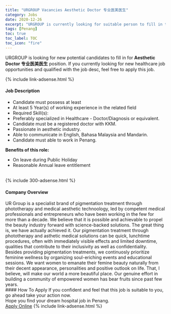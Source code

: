 ```yaml
---
title: "URGROUP Vacancies Aesthetic Doctor 专业医美医生" 
category: Jobs 
date: 2020-12-26 
excerpt: "URGROUP is currently looking for suitable person to fill in the Aesthetic Doctor 专业医美医生 which positioned at Penang" 
tags: [Penang] 
toc: true 
toc_label: TOC 
toc_icon: "fire" 
--- 
```


<p>URGROUP is looking for new potential candidates to fill in for <b>Aesthetic Doctor 专业医美医生</b> position. If you currently looking for new healthcare job opportunities and qualified with the job desc, feel free to apply this job.
</p>{% include link-adsense.html %} 
<div><div><div><h4>Job Description</h4></div></div><div><div><span><div><ul><li>Candidate must possess at least</li><li>At least 5 Year(s) of working experience in the related field</li><li>Required Skill(s):</li><li>Preferably specialized in Healthcare - Doctor/Diagnosis or equivalent.</li><li>Candidate must be a registered doctor with KKM.</li><li>Passionate in aesthetic industry.</li><li>Able to communicate in English, Bahasa Malaysia and Mandarin.</li><li>Candidate must able to work in Penang.</li></ul><div><div><strong>Benefits of this role:</strong></div><ul><li>On leave during Public Holiday</li><li>Reasonable Annual leave entitlement</li></ul></div><br></div></span></div></div></div> 
{% include 300-adsense.html %} 
<div><div><div><h4>Company Overview</h4></div></div><div><div><span><div><div>UR Group is a specialist brand of pigmentation treatment through phototherapy and medical aesthetic technoology, led by competent medical professionals and entrepreneurs who have been working in the few for more than a decade. We believe that it is possible and achievable to propel the beauty industry forward with science-backed solutions. The great thing is, we have actually achieved it. Our pigmentation treatment through phototherapy and asthetic medical solutions can be quick, lunchtime procedures, often with immediately visible effects and limited downtime, qualities that contribute to their inclusivity as well as confidentiality.</div>
<div>Besides providing pigmentation treatments, we continuosly prioritize feminine wellness by organizing soul-eriching events and educational sessions. We want women to emanate their femine beauty naturally from their decent appearance, personalities and positive outlook on life. That, I believe, will make our world a more beautiful place. Our genuine effort in building a community of empowered women has bear fruits since past few years.</div></div></span></div></div></div> 
#### How To Apply 
If you confident and feel that this job is suitable to you, go ahead take your action now. <br/> 
Hope you find your dream hospital job in Penang. <br/> 
<a href="https://www.jobstreet.com.my/en/job/aesthetic-doctor-专业医美医生-4442247?jobId=jobstreet-my-job-4442247&sectionRank=19&token=0~5bc2c8cb-f04e-476c-b0e5-57e601c32fd9&fr=SRP%20View%20In%20New%20Ta" class="btn btn--warning" target="_blank" rel="nofollow noopenner">Apply Online</a> 
{% include link-adsense.html %} 